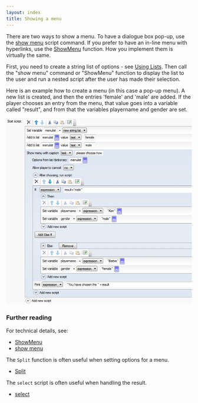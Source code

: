 ```yaml
---
layout: index
title: Showing a menu
---
```


There are two ways to show a menu. To have a dialogue box pop-up, use the [show menu](scripts/show_menu.html) script command. If you prefer to have an in-line menu with hyperlinks, use the [ShowMenu](functions/showmenu.html) function. How you implement them is virtually the same.

First, you need to create a string list of options - see [Using Lists](using_lists.html). Then call the "show menu" command or "ShowMenu" function to display the list to the user and run a nested script after the user has made their selection.

Here is an example how to create a menu (in this case a pop-up menu). A new list is created, and then the entries 'female' and 'male' are added. If the player chooses an entry from the menu, that value goes into a variable called "result", and from that the variables playername and gender are set.

![](ShowMenu.png "ShowMenu.png")

### Further reading

For technical details, see:

- [ShowMenu](functions/showmenu.html)
- [show menu](scripts/show_menu.html)

The `Split` function is often useful when setting options for a menu.

- [Split](functions/split.html)

The `select` script is often useful when handling the result.

- [select](multiple_choices___using_a_switch_script.html)

